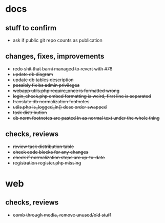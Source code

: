 # docs
## stuff to confirm
- ask if public git repo counts as publication

## changes, fixes, improvements
- ~~redo shit that barni managed to revert with #78~~
- ~~update db diagram~~
- ~~update db tables description~~
- ~~possibly fix bs admin privileges~~
- ~~webapp utils.php require_once is formatted wrong~~
- ~~login_check.php embed formatting is weird, first line is separated~~
- ~~translate db normalization footnotes~~
- ~~utils.php is_logged_in() desc order swapped~~
- ~~task distribution~~
- ~~db norm footnotes are pasted in as normal text under the whole thing~~

## checks, reviews
- ~~review task distribution table~~
- ~~check code blocks for any changes~~
- ~~check if normalization steps are up-to-date~~
- ~~registration register.php missing~~

# web
## checks, reviews
- ~~comb through media, remove unused/old stuff~~
